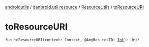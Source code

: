[androidutils](../../index.md) / [danbroid.util.resource](../index.md) / [ResourceUtils](index.md) / [toResourceURI](./to-resource-u-r-i.md)

# toResourceURI

`fun toResourceURI(context: Context, @AnyRes resID: `[`Int`](https://kotlinlang.org/api/latest/jvm/stdlib/kotlin/-int/index.html)`): Uri!`